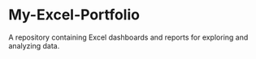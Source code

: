 # My-Excel-Portfolio
A repository containing Excel dashboards and reports for exploring and analyzing data.
